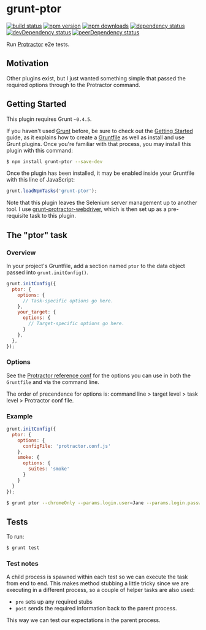 # grunt-ptor

[![build status](https://img.shields.io/travis/tanem/grunt-ptor/master.svg?style=flat-square)](https://travis-ci.org/tanem/grunt-ptor)
[![npm version](https://img.shields.io/npm/v/grunt-ptor.svg?style=flat-square)](https://www.npmjs.com/package/grunt-ptor)
[![npm downloads](https://img.shields.io/npm/dm/grunt-ptor.svg?style=flat-square)](https://www.npmjs.com/package/grunt-ptor)
[![dependency status](https://david-dm.org/tanem/grunt-ptor.svg?style=flat-square)](https://david-dm.org/tanem/grunt-ptor)
[![devDependency status](https://david-dm.org/tanem/grunt-ptor/dev-status.svg?style=flat-square)](https://david-dm.org/tanem/grunt-ptor#info=devDependencies)
[![peerDependency status](https://david-dm.org/tanem/grunt-ptor/peer-status.svg?style=flat-square)](https://david-dm.org/tanem/grunt-ptor#info=peerDependencies)

Run [Protractor](https://github.com/angular/protractor) e2e tests.

## Motivation

Other plugins exist, but I just wanted something simple that passed the required options through to the Protractor command.

## Getting Started

This plugin requires Grunt `~0.4.5`.

If you haven't used [Grunt](http://gruntjs.com/) before, be sure to check out the [Getting Started](http://gruntjs.com/getting-started) guide, as it explains how to create a [Gruntfile](http://gruntjs.com/sample-gruntfile) as well as install and use Grunt plugins. Once you're familiar with that process, you may install this plugin with this command:

```sh
$ npm install grunt-ptor --save-dev
```

Once the plugin has been installed, it may be enabled inside your Gruntfile with this line of JavaScript:

```js
grunt.loadNpmTasks('grunt-ptor');
```

Note that this plugin leaves the Selenium server management up to another tool. I use [grunt-protractor-webdriver](https://www.npmjs.org/package/grunt-protractor-webdriver), which is then set up as a pre-requisite task to this plugin.

## The "ptor" task

### Overview

In your project's Gruntfile, add a section named `ptor` to the data object passed into `grunt.initConfig()`.

```js
grunt.initConfig({
  ptor: {
    options: {
      // Task-specific options go here.
    },
    your_target: {
      options: {
        // Target-specific options go here.
      }
    },
  },
});
```

### Options

See the [Protractor reference conf](https://github.com/angular/protractor/blob/master/docs/referenceConf.js) for the options you can use in both the `Gruntfile` and via the command line.

The order of precendence for options is: command line > target level > task level > Protractor conf file.

### Example

```js
grunt.initConfig({
  ptor: {
    options: {
      configFile: 'protractor.conf.js'
    },
    smoke: {
      options: {
        suites: 'smoke'
      }
    }
  }
});
```

```sh
$ grunt ptor --chromeOnly --params.login.user=Jane --params.login.password=1234
``` 

## Tests

To run:

```sh
$ grunt test
```

### Test notes

A child process is spawned within each test so we can execute the task from end to end. This makes method stubbing a little tricky since we are executing in a different process, so a couple of helper tasks are also used:

 * `pre` sets up any required stubs
 * `post` sends the required information back to the parent process.

This way we can test our expectations in the parent process.
